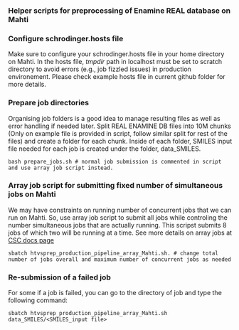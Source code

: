 ### Helper scripts for preprocessing of Enamine REAL database on Mahti

### Configure schrodinger.hosts file
Make sure to configure your schrodinger.hosts file in your home directory on Mahti. In the hosts file, *tmpdir* path in localhost  must be set to scratch directory to avoid errors (e.g., job fizzled issues) in production environement. Please check example hosts file in current github folder for more details.


### Prepare job directories 
Organising job folders is a good idea to manage resulting files as well as error handling if needed later. Split REAL ENAMINE DB files into 10M chunks (Only on example file is provided in script, follow similar split for rest of the files) and create a folder for each chunk. Inside of each folder, SMILES input file needed for each job is created under the folder, data_SMILES.  
```
bash prepare_jobs.sh # normal job submission is commented in script and use array job script instead.

```
### Array job script for submitting fixed number of simultaneous jobs on Mahti

We may have constraints on running number of concurrent jobs that we can run on Mahti. So, use array job script to submit all jobs while controling  the number simultaneous jobs that are actually running.  This scripst submits 8 jobs of which two will be running at a time. See more details on array jobs at [CSC docs page](https://docs.csc.fi/computing/running/array-jobs/)

```
sbatch htvsprep_production_pipeline_array_Mahti.sh. # change total number of jobs overall and maximum number of concurrent jobs as needed

```
### Re-submission of a failed job
For some if a job is failed, you can go to the directory of job and type the following command:

```
sbatch htvsprep_production_pipeline_array_Mahti.sh  data_SMILES/<SMILES_input file>

```
